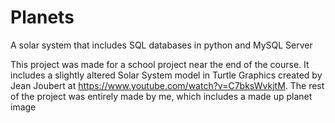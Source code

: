 # Planets
A solar system that includes SQL databases in python and MySQL Server

This project was made for a school project near the end of the course. It includes a slightly altered Solar System model in Turtle Graphics created by Jean Joubert at https://www.youtube.com/watch?v=C7bksWvkjtM.
The rest of the project was entirely made by me, which includes a made up planet image 
